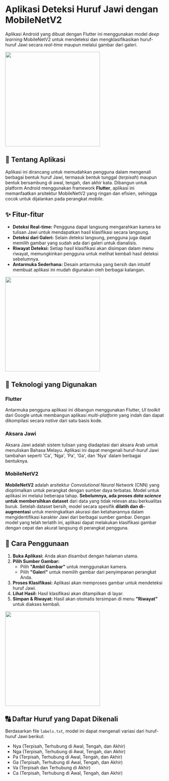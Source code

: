 # Aplikasi Deteksi Huruf Jawi dengan MobileNetV2

Aplikasi Android yang dibuat dengan Flutter ini menggunakan model *deep learning* MobileNetV2 untuk mendeteksi dan mengklasifikasikan huruf-huruf Jawi secara *real-time* maupun melalui gambar dari galeri.

<img src="a/home_page.jpg" width="300">

## 📜 Tentang Aplikasi

Aplikasi ini dirancang untuk memudahkan pengguna dalam mengenali berbagai bentuk huruf Jawi, termasuk bentuk tunggal (*terpisah*) maupun bentuk bersambung di awal, tengah, dan akhir kata. Dibangun untuk platform Android menggunakan framework **Flutter**, aplikasi ini memanfaatkan arsitektur MobileNetV2 yang ringan dan efisien, sehingga cocok untuk dijalankan pada perangkat *mobile*.

## ✨ Fitur-fitur

- **Deteksi Real-time:** Pengguna dapat langsung mengarahkan kamera ke tulisan Jawi untuk mendapatkan hasil klasifikasi secara langsung.
- **Deteksi dari Galeri:** Selain deteksi langsung, pengguna juga dapat memilih gambar yang sudah ada dari galeri untuk dianalisis.
- **Riwayat Deteksi:** Setiap hasil klasifikasi akan disimpan dalam menu riwayat, memungkinkan pengguna untuk melihat kembali hasil deteksi sebelumnya.
- **Antarmuka Sederhana:** Desain antarmuka yang bersih dan intuitif membuat aplikasi ini mudah digunakan oleh berbagai kalangan.

<img src="a/Screenshot_1755363470.png" width="300">

## 🧠 Teknologi yang Digunakan

### Flutter
Antarmuka pengguna aplikasi ini dibangun menggunakan Flutter, *UI toolkit* dari Google untuk membangun aplikasi *multi-platform* yang indah dan dapat dikompilasi secara *native* dari satu basis kode.

### Aksara Jawi
Aksara Jawi adalah sistem tulisan yang diadaptasi dari aksara Arab untuk menuliskan Bahasa Melayu. Aplikasi ini dapat mengenali huruf-huruf Jawi tambahan seperti 'Ca', 'Nga', 'Pa', 'Ga', dan 'Nya' dalam berbagai bentuknya.

### MobileNetV2
**MobileNetV2** adalah arsitektur *Convolutional Neural Network* (CNN) yang dioptimalkan untuk perangkat dengan sumber daya terbatas. Model untuk aplikasi ini melalui beberapa tahap. **Sebelumnya, ada proses *data science* untuk membersihkan dataset** dari data yang tidak relevan atau berkualitas buruk. Setelah dataset bersih, model secara spesifik **dilatih dan di-augmentasi** untuk meningkatkan akurasi dan ketahanannya dalam mengidentifikasi karakter Jawi dari berbagai sumber gambar. Dengan model yang telah terlatih ini, aplikasi dapat melakukan klasifikasi gambar dengan cepat dan akurat langsung di perangkat pengguna.

## 🚀 Cara Penggunaan

1.  **Buka Aplikasi:** Anda akan disambut dengan halaman utama.
2.  **Pilih Sumber Gambar:**
    * Pilih **"Ambil Gambar"** untuk menggunakan kamera.
    * Pilih **"Galeri"** untuk memilih gambar dari penyimpanan perangkat Anda.
3.  **Proses Klasifikasi:** Aplikasi akan memproses gambar untuk mendeteksi huruf Jawi.
4.  **Lihat Hasil:** Hasil klasifikasi akan ditampilkan di layar.
5.  **Simpan & Riwayat:** Hasil akan otomatis tersimpan di menu **"Riwayat"** untuk diakses kembali.

<img src="a/Screenshot_1755363466.png" width="300">

## 🔠 Daftar Huruf yang Dapat Dikenali

Berdasarkan file `labels.txt`, model ini dapat mengenali variasi dari huruf-huruf Jawi berikut:

-   Nya (Terpisah, Terhubung di Awal, Tengah, dan Akhir)
-   Nga (Terpisah, Terhubung di Awal, Tengah, dan Akhir)
-   Pa (Terpisah, Terhubung di Awal, Tengah, dan Akhir)
-   Ga (Terpisah, Terhubung di Awal, Tengah, dan Akhir)
-   Va (Terpisah dan Terhubung di Akhir)
-   Ca (Terpisah, Terhubung di Awal, Tengah, dan Akhir)

